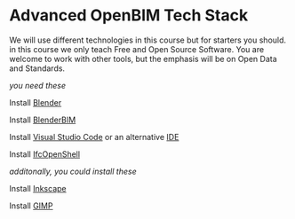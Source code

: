 
# Advanced OpenBIM Tech Stack

We will use different technologies in this course but for starters you should. in this course we only teach Free and Open Source Software. You are welcome to work with other tools, but the emphasis will be on Open Data and Standards. 

*you need these*

Install [Blender](/Concepts/Blender)

Install [BlenderBIM](/Concepts/BlenderBIM)

Install [Visual Studio Code](/Concepts/VisualStudio) or an alternative [IDE](/Concepts/IDE)

Install [IfcOpenShell](/Concepts/IfcOpenShell/index)

*additonally, you could install these*

Install [Inkscape]

Install [GIMP]

[Inkscape]: https://inkscape.org/
[GIMP]: https://www.gimp.org/

